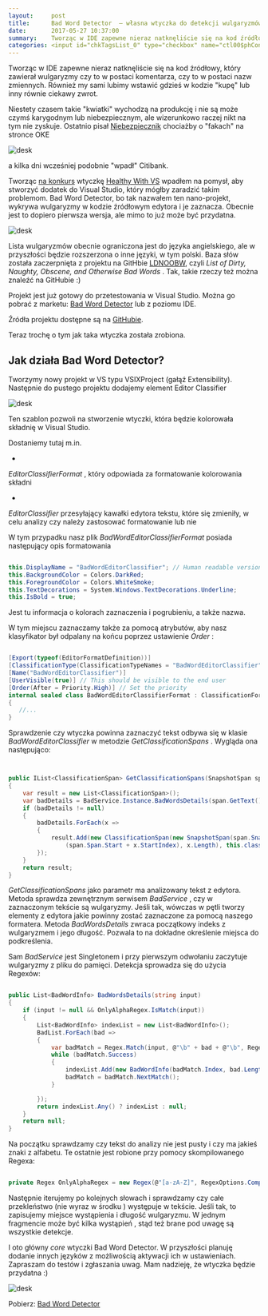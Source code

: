 ```yaml
---
layout:     post
title:      Bad Word Detector  — własna wtyczka do detekcji wulgaryzmów w Visual Studio
date:       2017-05-27 10:37:00
summary:    Tworząc w IDE zapewne nieraz natknęliście się na kod źródłowy, który zawierał wulgaryzmy czy to w postaci komentarza, czy to w postaci nazw zmiennych. Również my sami lubimy wstawić gdzieś w kodzie "kupę" lub inny równie ciekawy zwrot. Niestety czasem takie "kwiatki" wychodzą na produkcję i nie są m...
categories: <input id="chkTagsList_0" type="checkbox" name="ctl00$phContentRight$chkTagsList$chkTagsList_0" checked="checked" value="1"><label for="chkTagsList_0">windows</label> <input id="chkTagsList_6" type="checkbox" name="ctl00$phContentRight$chkTagsList$chkTagsList_6" checked="checked" value="64"><label for="chkTagsList_6">porady</label> <input id="chkTagsList_7" type="checkbox" name="ctl00$phContentRight$chkTagsList$chkTagsList_7" checked="checked" value="128"><label for="chkTagsList_7">programowanie</label>
---
```




Tworząc w IDE zapewne nieraz natknęliście się na kod źródłowy, który zawierał wulgaryzmy czy to w postaci komentarza, czy to w postaci nazw zmiennych. Również my sami lubimy wstawić gdzieś w kodzie "kupę" lub inny równie ciekawy zwrot. 

Niestety czasem takie "kwiatki" wychodzą na produkcję i nie są może czymś karygodnym lub niebezpiecznym, ale wizerunkowo raczej nikt na tym nie zyskuje. Ostatnio pisał [Niebezpiecznik](https://www.facebook.com/niebezpiecznik/photos/a.389100481820.172327.176141556820/10154425418321821/?type=3&theater) chociażby o "fakach" na stronce OKE



![desk](https://raw.githubusercontent.com/djfoxer/djfoxer.github.io/master/_img/2017-5-27-_5_/g_-_608x405_-_-_81299x20170527090917_0.png)



a kilka dni wcześniej podobnie "wpadł" Citibank.

Tworząc [na konkurs](https://www.dobreprogramy.pl/djfoxer/Healthy-with-Visual-Studio-Daj-Sie-Poznac,s308.html) wtyczkę [Healthy With VS](https://marketplace.visualstudio.com/items?itemName=djfoxer.HealthyWithVS) wpadłem na pomysł, aby stworzyć dodatek do Visual Studio, który mógłby zaradzić takim problemom. Bad Word Detector, bo tak nazwałem ten nano-projekt, wykrywa wulgaryzmy w kodzie źródłowym edytora i je zaznacza. Obecnie jest to dopiero pierwsza wersja, ale mimo to już może być przydatna. 



![desk](https://raw.githubusercontent.com/djfoxer/djfoxer.github.io/master/_img/2017-5-27-_5_/g_-_608x405_-_-_81299x20170527090905_0.PNG)



Lista wulgaryzmów obecnie ograniczona jest do języka angielskiego, ale w przyszłości będzie rozszerzona o inne języki, w tym polski. Baza słów została zaczerpnięta z projektu na GitHbie [LDNOOBW](https://github.com/LDNOOBW/List-of-Dirty-Naughty-Obscene-and-Otherwise-Bad-Words), czyli  *List of Dirty, Naughty, Obscene, and Otherwise Bad Words* . Tak, takie rzeczy też można znaleźć na GitHubie :)

Projekt jest już gotowy do przetestowania w Visual Studio. Można go pobrać z marketu: [Bad Word Detector](https://marketplace.visualstudio.com/items?itemName=djfoxer.BadWordDetector-18879) lub z poziomu IDE.

Źródła projektu dostępne są na [GitHubie](https://github.com/djfoxer/bad-word-detector).

Teraz trochę o tym jak taka wtyczka została zrobiona.



## Jak działa Bad Word Detector?




Tworzymy nowy projekt w VS typu VSIXProject (gałąź Extensibility). Następnie do pustego projektu dodajemy element Editor Classifier



![desk](https://raw.githubusercontent.com/djfoxer/djfoxer.github.io/master/_img/2017-5-27-_5_/g_-_608x405_-_-_81299x20170527090916_0.png)



Ten szablon pozwoli na stworzenie wtyczki, która będzie kolorowała składnię w Visual Studio. 

Dostaniemy tutaj m.in. 


  * 
 *EditorClassifierFormat* , który odpowiada za formatowanie kolorowania składni



  * 
 *EditorClassifier*  przesyłający kawałki edytora tekstu, które się zmieniły, w celu analizy czy należy zastosować formatowanie lub nie





W tym przypadku nasz plik  *BadWordEditorClassifierFormat*  posiada następujący opis formatowania

```csharp

this.DisplayName = "BadWordEditorClassifier"; // Human readable version of the name
this.BackgroundColor = Colors.DarkRed;
this.ForegroundColor = Colors.WhiteSmoke;
this.TextDecorations = System.Windows.TextDecorations.Underline;
this.IsBold = true;

```

Jest tu informacja o kolorach zaznaczenia i pogrubieniu, a także nazwa.

W tym miejscu zaznaczamy także za pomocą atrybutów, aby nasz klasyfikator był odpalany na końcu poprzez ustawienie  *Order* :

```csharp

[Export(typeof(EditorFormatDefinition))]
[ClassificationType(ClassificationTypeNames = "BadWordEditorClassifier")]
[Name("BadWordEditorClassifier")]
[UserVisible(true)] // This should be visible to the end user
[Order(After = Priority.High)] // Set the priority 
internal sealed class BadWordEditorClassifierFormat : ClassificationFormatDefinition
{
   //...
}

```


Sprawdzenie czy wtyczka powinna zaznaczyć tekst odbywa się w klasie  *BadWordEditorClassifier*  w metodzie  *GetClassificationSpans* . Wygląda ona następująco:

```csharp


public IList<ClassificationSpan> GetClassificationSpans(SnapshotSpan span)
{
    var result = new List<ClassificationSpan>();
    var badDetails = BadService.Instance.BadWordsDetails(span.GetText());
    if (badDetails != null)
    {
        badDetails.ForEach(x =>
        {
            result.Add(new ClassificationSpan(new SnapshotSpan(span.Snapshot, 
                (span.Span.Start + x.StartIndex), x.Length), this.classificationType));
        });
    }
    return result;
}


```


 *GetClassificationSpans*  jako parametr ma analizowany tekst z edytora. Metoda sprawdza zewnętrznym serwisem  *BadService* , czy w zaznaczonym tekście są wulgaryzmy. Jeśli tak, wówczas w pętli tworzy elementy z edytora jakie powinny zostać zaznaczone za pomocą naszego formatera. Metoda   *BadWordsDetails*  zwraca początkowy indeks z wulgaryzmem i jego długość. Pozwala to na dokładne określenie miejsca do podkreślenia.

Sam  *BadService*  jest Singletonem i przy pierwszym odwołaniu zaczytuje wulgaryzmy z pliku do pamięci. Detekcja sprowadza się do użycia Regexów:


```csharp

public List<BadWordInfo> BadWordsDetails(string input)
{
    if (input != null && OnlyAlphaRegex.IsMatch(input))
    {
        List<BadWordInfo> indexList = new List<BadWordInfo>();
        BadList.ForEach(bad =>
        {
            var badMatch = Regex.Match(input, @"\b" + bad + @"\b", RegexOptions.IgnoreCase);
            while (badMatch.Success)
            {
                indexList.Add(new BadWordInfo(badMatch.Index, bad.Length));
                badMatch = badMatch.NextMatch();
            }

        });
        return indexList.Any() ? indexList : null;
    }
    return null;
}

```


Na początku sprawdzamy czy tekst do analizy nie jest pusty i czy ma jakieś znaki z alfabetu. Te ostatnie jest robione przy pomocy skompilowanego Regexa:

```csharp

private Regex OnlyAlphaRegex = new Regex(@"[a-zA-Z]", RegexOptions.Compiled);

```


Następnie iterujemy po kolejnych słowach i sprawdzamy czy całe przekleństwo (nie wyraz w środku ) występuje w tekście. Jeśli tak, to zapisujemy miejsce wystąpienia i długość wulgaryzmu. W jednym fragmencie może być kilka wystąpień , stąd też brane pod uwagę są wszystkie detekcje.


I oto główny  *core*  wtyczki Bad Word Detector. W przyszłości planuję dodanie innych języków z możliwością aktywacji ich w ustawieniach. Zapraszam do testów i zgłaszania uwag. Mam nadzieję, że wtyczka będzie przydatna :)




![desk](https://raw.githubusercontent.com/djfoxer/djfoxer.github.io/master/_img/2017-5-27-_5_/g_-_608x405_-_-_81299x20170527094331_0.PNG)


Pobierz: [Bad Word Detector](https://marketplace.visualstudio.com/items?itemName=djfoxer.BadWordDetector-18879)


